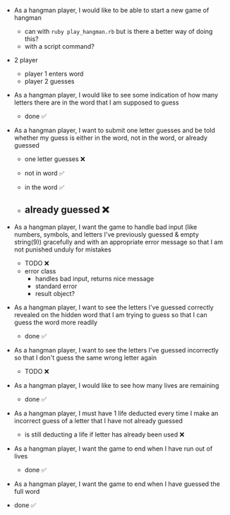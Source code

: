 - As a hangman player, I would like to be able to start a new game of hangman
  - can with `ruby play_hangman.rb` but is there a better way of doing this?
  - with a script command?

- 2 player
  - player 1 enters word
  - player 2 guesses

- As a hangman player, I would like to see some indication of how many letters there are in the word that I am supposed to guess
  - done ✅

- As a hangman player, I want to submit one letter guesses and be told whether my guess is either in the word, not in the word, or already guessed
  - one letter guesses ❌
    
  - not in word ✅
  - in the word ✅
  - already guessed ❌
    -

- As a hangman player, I want the game to handle bad input (like numbers, symbols, and letters I've previously guessed & empty string(9)) gracefully and with an appropriate error message so that I am not punished unduly for mistakes
  - TODO ❌
  - error class
    - handles bad input, returns nice message
    - standard error
    - result object?

- As a hangman player, I want to see the letters I've guessed correctly revealed on the hidden word that I am trying to guess so that I can guess the word more readily
  - done ✅

- As a hangman player, I want to see the letters I've guessed incorrectly so that I don't guess the same wrong letter again
  - TODO ❌

- As a hangman player, I would like to see how many lives are remaining
  - done ✅

- As a hangman player, I must have 1 life deducted every time I make an incorrect guess of a letter that I have not already guessed
  - is still deducting a life if letter has already been used ❌

- As a hangman player, I want the game to end when I have run out of lives
  - done ✅

- As a hangman player, I want the game to end when I have guessed the full word
 - done ✅
